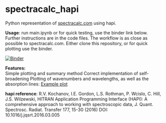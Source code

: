 # spectracalc_hapi
Python representation of [spectracalc.com](www.spectracalc.com) using hapi.

**Usage**:
	run main.ipynb or for quick testing, use the binder link below.
	Further instructions are in the code files. The workflow is as close as possible to spectracalc.com.
	Either clone this repository, or for quick plotting use the binder.

[![Binder](https://mybinder.org/badge_logo.svg)](https://mybinder.org/v2/gh/dermahax/spectracalc_hapi/HEAD?labpath=main.ipynb)
    
**Features:**  
    Simple plotting and summary method
    Correct implementation of self-broadening
	Plotting of wavenumbers and wavelengths, as well as the absorption lines:
	[Example plot](exports/example_plot.pdf)

    




**hapi reference**:
 R.V. Kochanov, I.E. Gordon, L.S. Rothman, P. Wcislo, C. Hill, J.S. Wilzewski,
	   HITRAN Application Programming Interface (HAPI): A comprehensive approach
	   to working with spectroscopic data, J. Quant. Spectrosc. Radiat. Transfer 177, 15-30 (2016)
	   DOI: 10.1016/j.jqsrt.2016.03.005
	   
	   
	 
